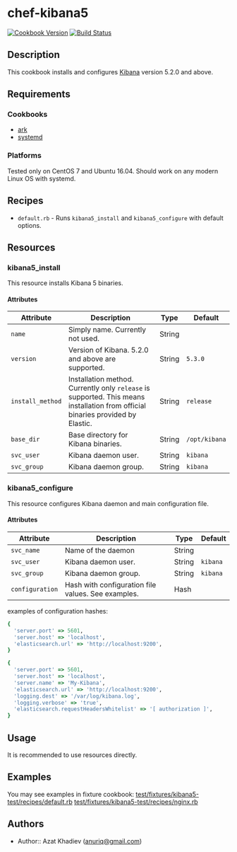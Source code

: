 # chef-kibana5
[![Cookbook Version](https://img.shields.io/cookbook/v/kibana5.svg)](https://supermarket.chef.io/cookbooks/kibana5)
[![Build Status](https://secure.travis-ci.org/anuriq/chef-kibana5.png?branch=master)](http://travis-ci.org/anuriq/chef-kibana5)

## Description

This cookbook installs and configures [Kibana](https://www.elastic.co/products/kibana) version 5.2.0 and above.

## Requirements

### Cookbooks

- [ark](https://supermarket.chef.io/cookbooks/ark)
- [systemd](https://supermarket.chef.io/cookbooks/systemd)

### Platforms

Tested only on CentOS 7 and Ubuntu 16.04. Should work on any modern Linux OS with systemd.

## Recipes
* `default.rb` - Runs `kibana5_install` and `kibana5_configure` with default options.

## Resources

### kibana5_install

This resource installs Kibana 5 binaries.

#### Attributes

|Attribute|Description|Type|Default|
|---------|-----------|----|-------|
|`name`| Simply name. Currently not used. |String||
|`version`| Version of Kibana. 5.2.0 and above are supported. |String|`5.3.0`|
|`install_method`| Installation method. Currently only `release` is supported. This means installation from official binaries provided by Elastic. |String|`release`|
|`base_dir`| Base directory for Kibana binaries. |String|`/opt/kibana`|
|`svc_user`| Kibana daemon user. |String|`kibana`|
|`svc_group`| Kibana daemon group. |String|`kibana`|

### kibana5_configure

This resource configures Kibana daemon and main configuration file.

#### Attributes

|Attribute|Description|Type|Default|
|---------|-----------|----|-------|
|`svc_name`| Name of the daemon |String||
|`svc_user`| Kibana daemon user. |String|`kibana`|
|`svc_group`| Kibana daemon group. |String|`kibana`|
|`configuration`| Hash with configuration file values. See examples. |Hash||

examples of configuration hashes:

```ruby
{
  'server.port' => 5601,
  'server.host' => 'localhost',
  'elasticsearch.url' => 'http://localhost:9200',
}
```

```ruby
{
  'server.port' => 5601,
  'server.host' => 'localhost',
  'server.name' => 'My-Kibana',
  'elasticsearch.url' => 'http://localhost:9200',
  'logging.dest' => '/var/log/kibana.log',
  'logging.verbose' => 'true',
  'elasticsearch.requestHeadersWhitelist' => '[ authorization ]',
}
```

## Usage

It is recommended to use resources directly.

## Examples
You may see examples in fixture cookbook:
[test/fixtures/kibana5-test/recipes/default.rb](test/fixtures/app-cloud-test/recipes/default.rb)
[test/fixtures/kibana5-test/recipes/nginx.rb](test/fixtures/app-cloud-test/recipes/nginx.rb)

## Authors
- Author:: Azat Khadiev (anuriq@gmail.com)
